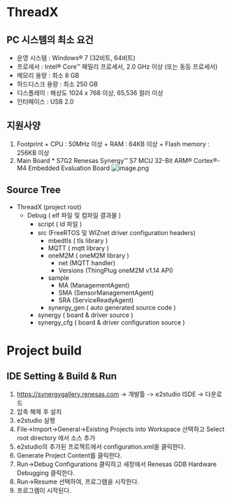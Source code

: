# ThreadX
## PC 시스템의 최소 요건
  * 운영 시스템 : Windows® 7 (32비트, 64비트)
  * 프로세서 : Intel® Core™ 패밀리 프로세서, 2.0 GHz 이상 (또는 동등 프로세서)
  * 메모리 용량 : 최소 8 GB
  * 하드디스크 용량 : 최소 250 GB
  * 디스플레이 : 해상도 1024 x 768 이상, 65,536 컬러 이상
  * 인터페이스	: USB 2.0
## 지원사양
  1. Footprint
    + CPU : 50MHz 이상
    + RAM : 64KB 이상
    + Flash memory : 256KB 이상
  2. Main Board
    * S7G2 Renesas Synergy™ S7 MCU 32-Bit ARM® Cortex®-M4 Embedded Evaluation Board
    ![image.png](images/renesas_s7g2.png)
## Source Tree

+ ThreadX (project root)
	+ Debug ( elf 파일 및 컴파일 결과물 )
		+ script ( ld 파일 )
		+ src (FreeRTOS 및 WIZnet driver configuration headers)
			+ mbedtls ( tls library )
			+ MQTT ( mqtt library )
			+ oneM2M ( oneM2M library )
				+ net (MQTT handler)
				+ Versions (ThingPlug oneM2M v1.14 API)
			+ sample
				+ MA (ManagementAgent)
				+ SMA (SensorManagementAgent)
				+ SRA (ServiceReadyAgent)
			+ synergy_gen ( auto generated source code )
		+ synergy ( board & driver source )
		+ synergy_cfg ( board & driver configuration source )
# Project build
## IDE Setting & Build & Run
1. https://synergygallery.renesas.com -> 개발툴 -> e2studio ISDE -> 다운로드
2. 압축 해제 후 설치
3. e2studio 실행
4. File->Import->General->Existing Projects into Workspace 선택하고 Select root directory 에서 소스 추가
5. e2studio의 추가된 프로젝트에서 configuration.xml을 클릭한다.
6. Generate Project Content를 클릭한다.
7. Run->Debug Configurations 클릭하고 새창에서 Renesas GDB Hardware Debugging 클릭한다.
8. Run->Resume 선택하여, 프로그램을 시작한다.
9. 프로그램이 시작된다.
